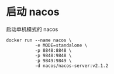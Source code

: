 # 启动 nacos

启动单机模式的 nacos

```shell
docker run --name nacos \
		   -e MODE=standalone \
		   -p 8848:8848 \
		   -p 9848:9848 \
		   -p 9849:9849 \
		   -d nacos/nacos-server:v2.1.2
```